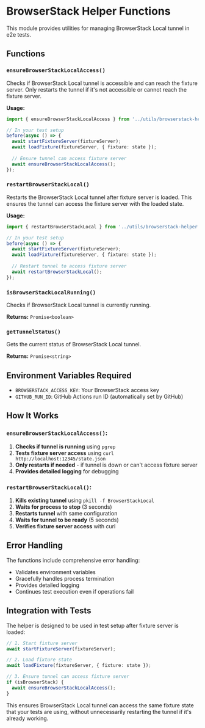 # BrowserStack Helper Functions

This module provides utilities for managing BrowserStack Local tunnel in e2e tests.

## Functions

### `ensureBrowserStackLocalAccess()`
Checks if BrowserStack Local tunnel is accessible and can reach the fixture server. Only restarts the tunnel if it's not accessible or cannot reach the fixture server.

**Usage:**
```typescript
import { ensureBrowserStackLocalAccess } from '../utils/browserstack-helper';

// In your test setup
before(async () => {
  await startFixtureServer(fixtureServer);
  await loadFixture(fixtureServer, { fixture: state });
  
  // Ensure tunnel can access fixture server
  await ensureBrowserStackLocalAccess();
});
```

### `restartBrowserStackLocal()`
Restarts the BrowserStack Local tunnel after fixture server is loaded. This ensures the tunnel can access the fixture server with the loaded state.

**Usage:**
```typescript
import { restartBrowserStackLocal } from '../utils/browserstack-helper';

// In your test setup
before(async () => {
  await startFixtureServer(fixtureServer);
  await loadFixture(fixtureServer, { fixture: state });
  
  // Restart tunnel to access fixture server
  await restartBrowserStackLocal();
});
```

### `isBrowserStackLocalRunning()`
Checks if BrowserStack Local tunnel is currently running.

**Returns:** `Promise<boolean>`

### `getTunnelStatus()`
Gets the current status of BrowserStack Local tunnel.

**Returns:** `Promise<string>`

## Environment Variables Required

- `BROWSERSTACK_ACCESS_KEY`: Your BrowserStack access key
- `GITHUB_RUN_ID`: GitHub Actions run ID (automatically set by GitHub)

## How It Works

### `ensureBrowserStackLocalAccess()`:
1. **Checks if tunnel is running** using `pgrep`
2. **Tests fixture server access** using `curl http://localhost:12345/state.json`
3. **Only restarts if needed** - if tunnel is down or can't access fixture server
4. **Provides detailed logging** for debugging

### `restartBrowserStackLocal()`:
1. **Kills existing tunnel** using `pkill -f BrowserStackLocal`
2. **Waits for process to stop** (3 seconds)
3. **Restarts tunnel** with same configuration
4. **Waits for tunnel to be ready** (5 seconds)
5. **Verifies fixture server access** with curl

## Error Handling

The functions include comprehensive error handling:
- Validates environment variables
- Gracefully handles process termination
- Provides detailed logging
- Continues test execution even if operations fail

## Integration with Tests

The helper is designed to be used in test setup after fixture server is loaded:

```typescript
// 1. Start fixture server
await startFixtureServer(fixtureServer);

// 2. Load fixture state
await loadFixture(fixtureServer, { fixture: state });

// 3. Ensure tunnel can access fixture server
if (isBrowserStack) {
  await ensureBrowserStackLocalAccess();
}
```

This ensures BrowserStack Local tunnel can access the same fixture state that your tests are using, without unnecessarily restarting the tunnel if it's already working. 